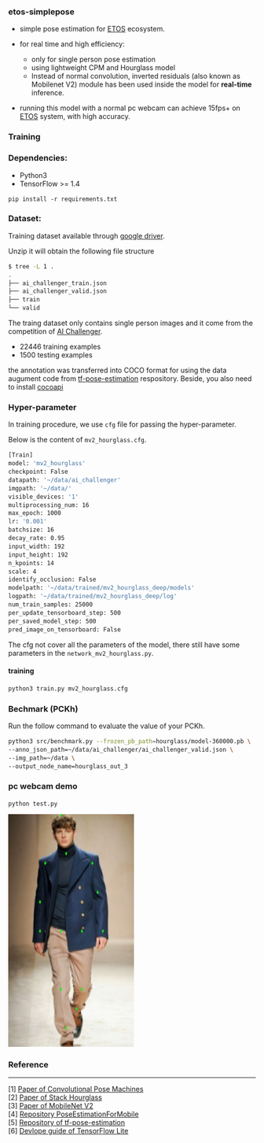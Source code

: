 
### etos-simplepose

- simple pose estimation for [ETOS](https://etos.world) ecosystem.

- for real time and high efficiency: 
   
   * only for single person pose estimation 
   * using lightweight CPM and Hourglass model  
   * Instead of normal convolution, inverted residuals (also known as Mobilenet V2) module has been used inside the model for **real-time** inference. 

-  running this model with a normal pc webcam can achieve 15fps+ on [ETOS](https://etos.world) system, with high accuracy.

### Training

### Dependencies:

* Python3
* TensorFlow >= 1.4

```
pip install -r requirements.txt
```

### Dataset:

Training dataset available through [google driver](https://drive.google.com/open?id=1zahjQWhuKIYWRRI2ZlHzn65Ug_jIiC4l).

Unzip it will obtain the following file structure

```bash
$ tree -L 1 .
.
├── ai_challenger_train.json
├── ai_challenger_valid.json
├── train
└── valid
```

The traing dataset only contains single person images and it come from the competition of [AI Challenger](https://challenger.ai/datasets/keypoint). 

* 22446 training examples
* 1500 testing examples

the annotation was transferred into COCO format for using the data augument code from [tf-pose-estimation](https://github.com/ildoonet/tf-pose-estimation) respository.
Beside, you also need to install [cocoapi](https://github.com/cocodataset/cocoapi)

### Hyper-parameter

In training procedure, we use `cfg` file for passing the hyper-parameter.

Below is the content of `mv2_hourglass.cfg`.

```bash
[Train]
model: 'mv2_hourglass'
checkpoint: False
datapath: '~/data/ai_challenger'
imgpath: '~/data/'
visible_devices: '1'
multiprocessing_num: 16
max_epoch: 1000
lr: '0.001'
batchsize: 16
decay_rate: 0.95
input_width: 192
input_height: 192
n_kpoints: 14
scale: 4
identify_occlusion: False
modelpath: '~/data/trained/mv2_hourglass_deep/models'
logpath: '~/data/trained/mv2_hourglass_deep/log'
num_train_samples: 25000
per_update_tensorboard_step: 500
per_saved_model_step: 500
pred_image_on_tensorboard: False
```

The cfg not cover all the parameters of the model, there still have some parameters in the `network_mv2_hourglass.py`.

#### training

```bash
python3 train.py mv2_hourglass.cfg
```

### Bechmark (PCKh)

Run the follow command to evaluate the value of your PCKh.

```bash
python3 src/benchmark.py --frozen_pb_path=hourglass/model-360000.pb \
--anno_json_path=~/data/ai_challenger/ai_challenger_valid.json \
--img_path=~/data \
--output_node_name=hourglass_out_3
```


### pc webcam demo

```
python test.py
```

![](test/point_0.jpg)


### Reference

***

[1] [Paper of Convolutional Pose Machines](https://arxiv.org/abs/1602.00134) <br/>
[2] [Paper of Stack Hourglass](https://arxiv.org/abs/1603.06937) <br/>
[3] [Paper of MobileNet V2](https://arxiv.org/pdf/1801.04381.pdf) <br/>
[4] [Repository PoseEstimationForMobile](https://github.com/edvardHua/PoseEstimationForMobile) <br/>
[5] [Repository of tf-pose-estimation](https://github.com/ildoonet/tf-pose-estimation) <br>
[6] [Devlope guide of TensorFlow Lite](https://github.com/tensorflow/tensorflow/tree/master/tensorflow/docs_src/mobile/tflite) <br/>
